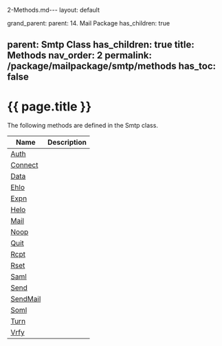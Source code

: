 2-Methods.md---
layout: default

grand_parent: 
parent: 14. Mail Package
has_children: true

parent: Smtp Class
has_children: true
title: Methods
nav_order: 2
permalink: /package/mailpackage/smtp/methods
has_toc: false
---
# {{ page.title }}

The following methods are defined in the Smtp class.

|Name       |  Description |
|----------	|--------------|
| [Auth](/package/mailpackage/smtp/methods/auth) | |
| [Connect](/package/mailpackage/smtp/methods/connect) | |
| [Data](/package/mailpackage/smtp/methods/data) | |
| [Ehlo](/package/mailpackage/smtp/methods/ehlo) | |
| [Expn](/package/mailpackage/smtp/methods/expn) | |
| [Helo](/package/mailpackage/smtp/methods/helo) | |
| [Mail](/package/mailpackage/smtp/methods/mail) | |
| [Noop](/package/mailpackage/smtp/methods/noop) | |
| [Quit](/package/mailpackage/smtp/methods/quit) | |
| [Rcpt](/package/mailpackage/smtp/methods/rcpt) | |
| [Rset](/package/mailpackage/smtp/methods/rset) | |
| [Saml](/package/mailpackage/smtp/methods/saml) | |
| [Send](/package/mailpackage/smtp/methods/send) | |
| [SendMail](/package/mailpackage/smtp/methods/sendmail) | |
| [Soml](/package/mailpackage/smtp/methods/soml) | |
| [Turn](/package/mailpackage/smtp/methods/turn) | |
| [Vrfy](/package/mailpackage/smtp/methods/vrfy) | |